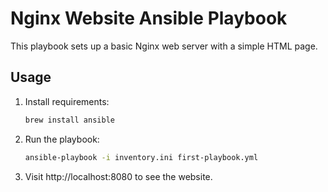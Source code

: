 # Nginx Website Ansible Playbook

This playbook sets up a basic Nginx web server with a simple HTML page.

## Usage

1. Install requirements:
   ```bash
   brew install ansible
   ```

2. Run the playbook:
   ```bash
   ansible-playbook -i inventory.ini first-playbook.yml
   ```

3. Visit http://localhost:8080 to see the website. 
